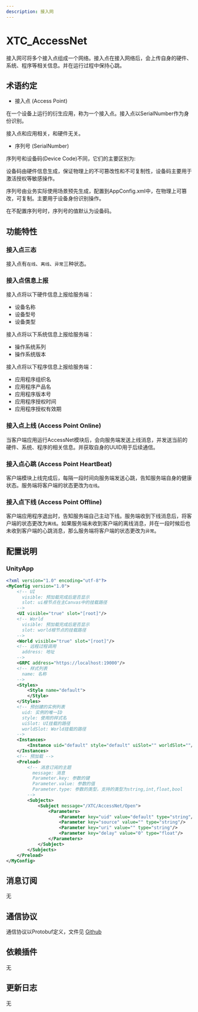 ```yaml
---
description: 接入网
---
```


# XTC\_AccessNet

接入网可将多个接入点组成一个网络。接入点在接入网络后，会上传自身的硬件、系统、程序等相关信息。并在运行过程中保持心跳。

## 术语约定

* 接入点 (Access Point)

在一个设备上运行的衍生应用，称为一个接入点。接入点以SerialNumber作为身份识别。

接入点和应用相关，和硬件无关。

* 序列号 (SerialNumber)

序列号和设备码(Device Code)不同，它们的主要区别为:

设备码由硬件信息生成，保证物理上的不可篡改性和不可复制性，设备码主要用于激活授权等敏感操作。

序列号由业务实际使用场景预先生成，配置到AppConfig.xml中，在物理上可篡改，可复制。主要用于设备身份识别操作。

在不配置序列号时，序列号的值默认为设备码。

## 功能特性

### 接入点三态

接入点有`在线`、`离线`、`异常`三种状态。

### 接入点信息上报

接入点将以下硬件信息上报给服务端：

* 设备名称
* 设备型号
* 设备类型

接入点将以下系统信息上报给服务端：

* 操作系统系列
* 操作系统版本

接入点将以下程序信息上报给服务端：

* 应用程序组织名
* 应用程序产品名
* 应用程序版本号
* 应用程序授权时间
* 应用程序授权有效期

### 接入点上线 (Access Point Online)

当客户端应用运行AccessNet模块后，会向服务端发送上线消息，并发送当前的硬件、系统、程序的相关信息。并获取自身的UUID用于后续通信。

### 接入点心跳 (Access Point HeartBeat)

客户端模块上线完成后，每隔一段时间向服务端发送心跳，告知服务端自身的健康状态。服务端将客户端的状态更改为`在线`。

### 接入点下线 (Access Point Offline)

客户端应用程序退出时，告知服务端自己主动下线。服务端收到下线消息后，将客户端的状态更改为`离线`。如果服务端未收到客户端的离线消息，并在一段时候后也未收到客户端的心跳消息，那么服务端将客户端的状态更改为`异常`。


## 配置说明

### UnityApp

```xml
<?xml version="1.0" encoding="utf-8"?>
<MyConfig version="1.0">
    <!-- UI 
      visible: 预加载完成后是否显示
      slot: ui根节点在主Canvas中的挂载路径
    -->
    <UI visible="true" slot="[root]"/>
    <!-- World
      visible: 预加载完成后是否显示
      slot: world根节点的挂载路径
    -->
    <World visible="true" slot="[root]"/>
    <!-- 远程过程调用
      address: 地址
    -->
    <GRPC address="https://localhost:19000"/>
    <!-- 样式列表
      name: 名称
    -->
    <Styles>
        <Style name="default">
        </Style>
    </Styles>
    <!-- 预创建的实例列表
      uid: 实例的唯一ID
      style: 使用的样式名
      uiSlot: UI挂载的路径
      worldSlot: World挂载的路径
    -->
    <Instances>
        <Instance uid="default" style="default" uiSlot="" worldSlot=""/>
    </Instances>
    <!-- 预加载 -->
    <Preload>
        <!-- 消息订阅的主题
          message: 消息
          Parameter.key: 参数的键
          Parameter.value: 参数的值
          Parameter.type: 参数的类型，支持的类型为string,int,float,bool
        -->
        <Subjects>
            <Subject message="/XTC/AccessNet/Open">
                <Parameters>
                    <Parameter key="uid" value="default" type="string"/>
                    <Parameter key="source" value="" type="string"/>
                    <Parameter key="uri" value="" type="string"/>
                    <Parameter key="delay" value="0" type="float"/>
                </Parameters>
            </Subject>
        </Subjects>
    </Preload>
</MyConfig>
```

## 消息订阅

无

## 通信协议

通信协议以Protobuf定义，文件见 [Github](https://github.com/xtech-cloud/FMP-MOD-AccessNet/proto)

## 依赖插件

无

## 更新日志

无
